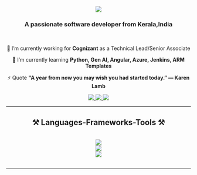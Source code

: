 <h1 align="center">
    <img src="https://readme-typing-svg.herokuapp.com/?font=Righteous&size=35&center=true&vCenter=true&width=500&height=70&duration=4000&lines=Hi+There!+👋;+I'm+Sanjeev+Jyothikrishnan!;" />
</h1>

<h3 align="center">A passionate software developer from Kerala,India</h3>

<br/>

<div align="center">
 
 🔭 I’m currently working for **Cognizant** as a Technical Lead/Senior Associate
 
 🌱 I’m currently learning **Python, Gen AI, Angular, Azure, Jenkins, ARM Templates**

⚡ Quote **"A year from now you may wish you had started today.” — Karen Lamb**

 </div>
 
<div align="center"> 
  <a href="mailto:sanju.jyothikrishnan@gmail.com">
    <img src="https://img.shields.io/badge/Gmail-333333?style=for-the-badge&logo=gmail&logoColor=red" />
  </a>
  <a href="https://www.linkedin.com/in/sanjeevsjk" target="_blank">
    <img src="https://img.shields.io/badge/LinkedIn-0077B5?style=for-the-badge&logo=linkedin&logoColor=white" target="_blank" />
  </a>
  <a href="https://www.instagram.com/sanjeevsjk" target="_blank">
     <img src="https://img.shields.io/badge/Instagram-E4405F?style=for-the-badge&logo=instagram&logoColor=white" target="_blank" /> <!-- sqlite, safari, google-chrome are other good icon options -->
  </a>
</div>

 <hr/>
 
<h2 align="center">⚒️ Languages-Frameworks-Tools ⚒️</h2>
<br/>
<div align="center">
    <img src="https://skillicons.dev/icons?i=docker,bootstrap,github,jenkins,git,pycharm,visualstudio,vscode" /><br>
    <img src="https://skillicons.dev/icons?i=cs,dotnet,html,css,js,ts,angular,py,mysql" /><br>
    <img src="https://skillicons.dev/icons?i=windows,linux" />
</div>

<br/>
<hr/>
<br/>
